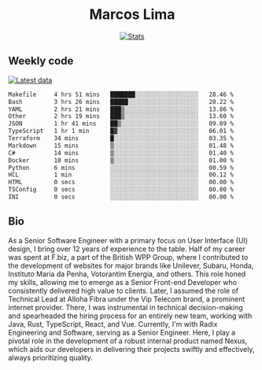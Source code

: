 <div align="center">
  <h1>Marcos Lima</h1>
  
  <a href="https://skvggor.dev">
    <img src="https://github.com/skvggor/skvggor/assets/958723/3c85f137-8d74-4cc8-a2b1-877784f3e44d" alt="Stats" />
  </a>
</div>

## Weekly code

[![Latest data](https://github.com/skvggor/skvggor/actions/workflows/main.yml/badge.svg)](https://github.com/skvggor/skvggor/actions/workflows/main.yml)

<!--START_SECTION:waka-->

```txt
Makefile     4 hrs 51 mins   ███████░░░░░░░░░░░░░░░░░░   28.46 %
Bash         3 hrs 26 mins   █████░░░░░░░░░░░░░░░░░░░░   20.22 %
YAML         2 hrs 21 mins   ███▒░░░░░░░░░░░░░░░░░░░░░   13.86 %
Other        2 hrs 19 mins   ███▒░░░░░░░░░░░░░░░░░░░░░   13.60 %
JSON         1 hr 41 mins    ██▒░░░░░░░░░░░░░░░░░░░░░░   09.89 %
TypeScript   1 hr 1 min      █▓░░░░░░░░░░░░░░░░░░░░░░░   06.01 %
Terraform    34 mins         █░░░░░░░░░░░░░░░░░░░░░░░░   03.35 %
Markdown     15 mins         ▒░░░░░░░░░░░░░░░░░░░░░░░░   01.48 %
C#           14 mins         ▒░░░░░░░░░░░░░░░░░░░░░░░░   01.40 %
Docker       10 mins         ▒░░░░░░░░░░░░░░░░░░░░░░░░   01.00 %
Python       6 mins          ░░░░░░░░░░░░░░░░░░░░░░░░░   00.59 %
HCL          1 min           ░░░░░░░░░░░░░░░░░░░░░░░░░   00.12 %
HTML         0 secs          ░░░░░░░░░░░░░░░░░░░░░░░░░   00.00 %
TSConfig     0 secs          ░░░░░░░░░░░░░░░░░░░░░░░░░   00.00 %
INI          0 secs          ░░░░░░░░░░░░░░░░░░░░░░░░░   00.00 %
```

<!--END_SECTION:waka-->

## Bio

<p>As a Senior Software Engineer with a primary focus on User Interface (UI) design, I bring over 12 years of experience to the table. Half of my career was spent at F.biz, a part of the British WPP Group, where I contributed to the development of websites for major brands like Unilever, Subaru, Honda, Instituto Maria da Penha, Votorantim Energia, and others. This role honed my skills, allowing me to emerge as a Senior Front-end Developer who consistently delivered high value to clients. Later, I assumed the role of Technical Lead at Alloha Fibra under the Vip Telecom brand, a prominent internet provider. There, I was instrumental in technical decision-making and spearheaded the hiring process for an entirely new team, working with Java, Rust, TypeScript, React, and Vue. Currently, I'm with Radix Engineering and Software, serving as a Senior Engineer. Here, I play a pivotal role in the development of a robust internal product named Nexus, which aids our developers in delivering their projects swiftly and effectively, always prioritizing quality.</p>

<!-- </details> -->

<!-- <div align="center">
  <h2>🤖 Recent Code Activity</h2>
  <img width="500" src="https://github-readme-stats.vercel.app/api/wakatime?username=skvggor&hide_title=true&layout=compact&theme=transparent" alt="Wakatime Stats" />
</div>

<br>

<div align="center">
  <h2>📈 GitHub Stats</h2>
  <img width="500" src="https://github-readme-stats.vercel.app/api?username=skvggor&show_icons=true&theme=transparent&hide_title=true&count_private=true" alt="GitHub Stats" />
</div>
 -->
